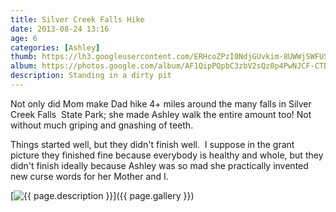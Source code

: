 ```yaml
---
title: Silver Creek Falls Hike
date: 2013-08-24 13:16
age: 6
categories: [Ashley]
thumb: https://lh3.googleusercontent.com/ERHcoZPzI0NdjGUvkim-8UWWjSWFUSEGfoa5b-h_Fs7TyRXBWK1wGoMyKQC5l1bwIlxjc5vW075PQoGzIUvGO1BJi2Yq7Eo-Jg_LC5c0Brk2LboGlmkEyOcTEMiCxyFxkPUu1EZcJzIwclRSY5Q0aSf-Qq39YadLmoXn3WQvAPW38H0H_nfw5YTUVNsOEUgbuCXwVwlZw2eivzTjV_p4U-Mo0fEsDoRvc6KS3ASPmzEYIzTfwfEuGlmsi8lofpqh662Vm0NOgrHyK1Fl59X6syc1CiEScYoZv3EZAKuBtjwEQ1064CnWC5FCgAcYTzDfgzJVmn3Y63YI-giQe8lAVXnkppnz-Eu27Qu_zXJpExWT0A_NduSSw5bdSlnh7Uli8T6UnEIjpRYFovXIL2cgkSsQ8ucT1Ht-QeAjAp3FwfGBobKFOijYLg5ValJoUgTHuh8RAQXd2aZ__KYykDpoUXi142c4E6d17rQSjBSWikniKriaLPwH-DBYT9qAjD3UDiEkMwiiCXvcTWk4qO40LdB7EtA92iwwikQEX_Pb9lzmzADK2mOkiFRS7d9kWEXzrmGXFK91rwP31xTTRIPGlopXtJPCDg9BNSWDwYuW1EhsGuRAXIvhs1Uy9TYFed2Q7x8GlxGqSEMO4dmc6VR1vBEm=w1698-h1273-no
album: https://photos.google.com/album/AF1QipPQpbC3zbV2sQz0p4PwNJCF-CTBDxS8TskiJA9X
description: Standing in a dirty pit
---
```

Not only did Mom make Dad hike 4+ miles around the many falls in Silver Creek Falls  State Park; she made Ashley walk the entire amount too! Not without much griping and gnashing of teeth.

Things started well, but they didn't finish well.  I suppose in the grant picture they finished fine because everybody is healthy and whole, but they didn't finish ideally because Ashley was so mad she practically invented new curse words for her Mother and I.

[<img src="{{ page.thumb }}" alt="{{ page.description }}" class="wyseguys-album"/>]({{ page.gallery }})